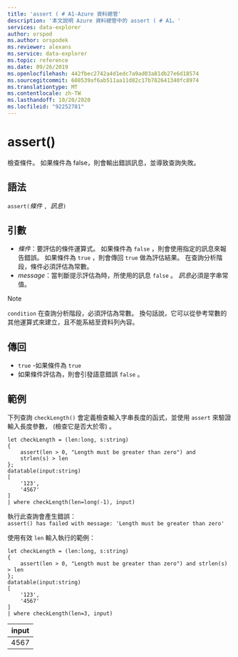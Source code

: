```yaml
---
title: 'assert ( # A1-Azure 資料總管'
description: '本文說明 Azure 資料總管中的 assert ( # A1。'
services: data-explorer
author: orspod
ms.author: orspodek
ms.reviewer: alexans
ms.service: data-explorer
ms.topic: reference
ms.date: 09/26/2019
ms.openlocfilehash: 442fbec2742a4d1edc7a9ad03a81db27e6d18574
ms.sourcegitcommit: 608539af6ab511aa11d82c17b782641340fc8974
ms.translationtype: MT
ms.contentlocale: zh-TW
ms.lasthandoff: 10/20/2020
ms.locfileid: "92252781"
---
```

# <a name="assert"></a>assert()

檢查條件。 如果條件為 false，則會輸出錯誤訊息，並導致查詢失敗。

## <a name="syntax"></a>語法

`assert(`*條件* `, `*訊息*`)`

## <a name="arguments"></a>引數

* *條件*：要評估的條件運算式。 如果條件為 `false` ，則會使用指定的訊息來報告錯誤。 如果條件為 `true` ，則會傳回 `true` 做為評估結果。 在查詢分析階段，條件必須評估為常數。
* *message*：當判斷提示評估為時，所使用的訊息 `false` 。 *訊息*必須是字串常值。

> [!NOTE]
> `condition` 在查詢分析階段，必須評估為常數。 換句話說，它可以從參考常數的其他運算式來建立，且不能系結至資料列內容。

## <a name="returns"></a>傳回

* `true` -如果條件為 `true`
* 如果條件評估為，則會引發語意錯誤 `false` 。

## <a name="examples"></a>範例

下列查詢 `checkLength()` 會定義檢查輸入字串長度的函式，並使用 `assert` 來驗證輸入長度參數， (檢查它是否大於零) 。

<!-- csl: https://help.kusto.windows.net:443/Samples -->
```kusto
let checkLength = (len:long, s:string)
{
    assert(len > 0, "Length must be greater than zero") and 
    strlen(s) > len
};
datatable(input:string)
[
    '123',
    '4567'
]
| where checkLength(len=long(-1), input)
```

執行此查詢會產生錯誤：  
`assert() has failed with message: 'Length must be greater than zero'`


使用有效 `len` 輸入執行的範例：

<!-- csl: https://help.kusto.windows.net:443/Samples -->
```kusto
let checkLength = (len:long, s:string)
{
    assert(len > 0, "Length must be greater than zero") and strlen(s) > len
};
datatable(input:string)
[
    '123',
    '4567'
]
| where checkLength(len=3, input)
```

|input|
|---|
|4567|

